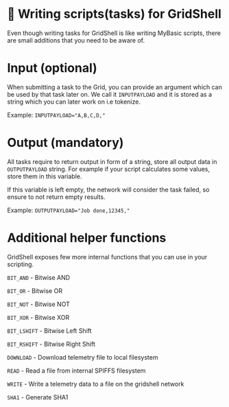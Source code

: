# 📔 Writing scripts(tasks) for GridShell

Even though writing tasks for GridShell is like writing MyBasic scripts, there are small additions that you need to be aware of.

# Input (optional)

When submitting a task to the Grid, you can provide an argument which can be used by that task later on.
We call it `INPUTPAYLOAD` and it is stored as a string which you can later work on i.e tokenize.

Example: `INPUTPAYLOAD="A,B,C,D,"`


# Output (mandatory)

All tasks require to return output in form of a string, store all output data in `OUTPUTPAYLOAD` string.
For example if your script calculates some values, store them in this variable.

If this variable is left empty, the network will consider the task failed, so ensure to not return empty results.

Example: 
`OUTPUTPAYLOAD="Job done,12345,"`


# Additional helper functions

GridShell exposes few more internal functions that you can use in your scripting.

`BIT_AND` - Bitwise AND

`BIT_OR` - Bitwise OR

`BIT_NOT` - Bitwise NOT

`BIT_XOR` - Bitwise XOR

`BIT_LSHIFT` - Bitwise Left Shift

`BIT_RSHIFT` - Bitwise Right Shift

`DOWNLOAD` - Download telemetry file to local filesystem

`READ` - Read a file from internal SPIFFS filesystem

`WRITE` - Write a telemetry data to a file on the gridshell network

`SHA1` - Generate SHA1
